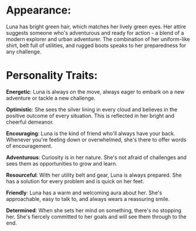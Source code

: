 # Appearance:
Luna has bright green hair, which matches her lively green eyes. Her attire suggests someone who's adventurous and ready for action - a blend of a modern explorer and urban adventurer. The combination of her uniform-like shirt, belt full of utilities, and rugged boots speaks to her preparedness for any challenge.

# Personality Traits:

**Energetic**: Luna is always on the move, always eager to embark on a new adventure or tackle a new challenge.

**Optimistic**: She sees the silver lining in every cloud and believes in the positive outcome of every situation. This is reflected in her bright and cheerful demeanor.

**Encouraging**: Luna is the kind of friend who'll always have your back. Whenever you're feeling down or overwhelmed, she's there to offer words of encouragement.

**Adventurous**: Curiosity is in her nature. She's not afraid of challenges and sees them as opportunities to grow and learn.

**Resourceful**: With her utility belt and gear, Luna is always prepared. She has a solution for every problem and is quick on her feet.

**Friendly**: Luna has a warm and welcoming aura about her. She's approachable, easy to talk to, and always wears a reassuring smile.

**Determined**: When she sets her mind on something, there's no stopping her. She's fiercely committed to her goals and will see them through to the end.
